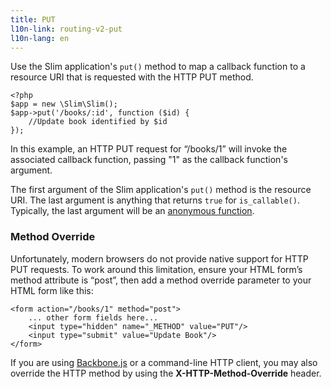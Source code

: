 ```yaml
---
title: PUT
l10n-link: routing-v2-put
l10n-lang: en
---
```

Use the Slim application's `put()` method to map a callback function to a resource URI that is requested with
the HTTP PUT method.

    <?php
    $app = new \Slim\Slim();
    $app->put('/books/:id', function ($id) {
        //Update book identified by $id
    });

In this example, an HTTP PUT request for “/books/1” will invoke the associated callback function, passing "1" as
the callback function's argument.

The first argument of the Slim application's `put()` method is the resource URI. The last argument is anything that
returns `true` for `is_callable()`. Typically, the last argument will be an [anonymous function][anon-func].

### Method Override

Unfortunately, modern browsers do not provide native support for HTTP PUT requests. To work around this limitation,
ensure your HTML form’s method attribute is “post”, then add a method override parameter to your HTML form like this:

    <form action="/books/1" method="post">
        ... other form fields here...
        <input type="hidden" name="_METHOD" value="PUT"/>
        <input type="submit" value="Update Book"/>
    </form>

If you are using [Backbone.js][backbone] or a command-line HTTP client, you may also override the HTTP method by
using the **X-HTTP-Method-Override** header.

[anon-func]: http://php.net/manual/en/functions.anonymous.php
[backbone]: http://documentcloud.github.com/backbone/
